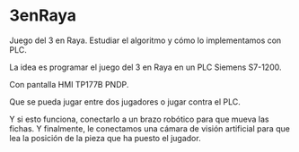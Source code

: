 # 3enRaya
Juego del 3 en Raya. 
Estudiar el algoritmo y cómo lo implementamos con PLC.

La idea es programar el juego del 3 en Raya en un PLC Siemens S7-1200.

Con pantalla HMI TP177B PNDP.

Que se pueda jugar entre dos jugadores o jugar contra el PLC.

Y si esto funciona, conectarlo a un brazo robótico para que mueva las fichas.
Y finalmente, le conectamos una cámara de visión artificial para que lea la posición de la pieza que ha puesto el jugador.

